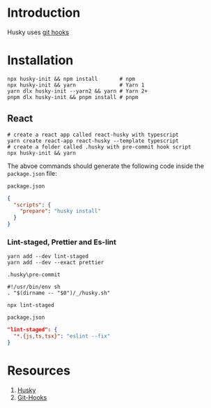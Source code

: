 # Introduction

Husky uses [git hooks](https://github.com/lifeparticle/Git-Cheatsheet/blob/master/README.md#git-hooks)

# Installation

```shell
npx husky-init && npm install       # npm
npx husky-init && yarn              # Yarn 1
yarn dlx husky-init --yarn2 && yarn # Yarn 2+
pnpm dlx husky-init && pnpm install # pnpm
```

## React

```shell
# create a react app called react-husky with typescript
yarn create react-app react-husky --template typescript
# create a folder called .husky with pre-commit hook script
npx husky-init && yarn
```

The abvoe commands should generate the following code inside the `package.json` file:

`package.json`

```json
{
  "scripts": {
    "prepare": "husky install"
  }
}
```

### Lint-staged, Prettier and Es-lint

```shell
yarn add --dev lint-staged
yarn add --dev --exact prettier
```

`.husky\pre-commit`

```
#!/usr/bin/env sh
. "$(dirname -- "$0")/_/husky.sh"

npx lint-staged
```

`package.json`

```json 
"lint-staged": {
  "*.{js,ts,tsx}": "eslint --fix"
}
```

# Resources

1. [Husky](https://typicode.github.io/husky/#/)
2. [Git-Hooks](https://git-scm.com/book/en/v2/Customizing-Git-Git-Hooks)
